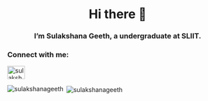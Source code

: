 <h1 align="center">Hi there 👋</h1>
<h3 align="center">I’m Sulakshana Geeth, a undergraduate at SLIIT.</h3>

<h3 align="left">Connect with me:</h3>
<p align="left">
<a href="https://linkedin.com/in/sulakshana geeth" target="blank"><img align="center" src="https://raw.githubusercontent.com/rahuldkjain/github-profile-readme-generator/master/src/images/icons/Social/linked-in-alt.svg" alt="sulakshana geeth" height="30" width="40" /></a>
</p>

<p><img align="left" src="https://github-readme-stats.vercel.app/api/top-langs?username=sulakshanageeth&show_icons=true&locale=en&layout=compact" alt="sulakshanageeth" /></p>

<p>&nbsp;<img align="center" src="https://github-readme-stats.vercel.app/api?username=sulakshanageeth&show_icons=true&locale=en" alt="sulakshanageeth" /></p>
